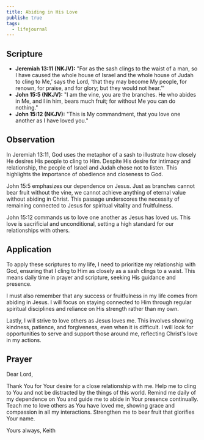 ```yaml
---
title: Abiding in His Love
publish: true
tags:
  - lifejournal
---
```

## Scripture

- **Jeremiah 13:11 (NKJV):** "For as the sash clings to the waist of a man, so I have caused the whole house of Israel and the whole house of Judah to cling to Me,’ says the Lord, ‘that they may become My people, for renown, for praise, and for glory; but they would not hear.’"
- **John 15:5 (NKJV):** "I am the vine, you are the branches. He who abides in Me, and I in him, bears much fruit; for without Me you can do nothing."
- **John 15:12 (NKJV):** "This is My commandment, that you love one another as I have loved you."

## Observation

In Jeremiah 13:11, God uses the metaphor of a sash to illustrate how closely He desires His people to cling to Him. Despite His desire for intimacy and relationship, the people of Israel and Judah chose not to listen. This highlights the importance of obedience and closeness to God.

John 15:5 emphasizes our dependence on Jesus. Just as branches cannot bear fruit without the vine, we cannot achieve anything of eternal value without abiding in Christ. This passage underscores the necessity of remaining connected to Jesus for spiritual vitality and fruitfulness.

John 15:12 commands us to love one another as Jesus has loved us. This love is sacrificial and unconditional, setting a high standard for our relationships with others.

## Application

To apply these scriptures to my life, I need to prioritize my relationship with God, ensuring that I cling to Him as closely as a sash clings to a waist. This means daily time in prayer and scripture, seeking His guidance and presence.

I must also remember that any success or fruitfulness in my life comes from abiding in Jesus. I will focus on staying connected to Him through regular spiritual disciplines and reliance on His strength rather than my own.

Lastly, I will strive to love others as Jesus loves me. This involves showing kindness, patience, and forgiveness, even when it is difficult. I will look for opportunities to serve and support those around me, reflecting Christ's love in my actions.

## Prayer

Dear Lord,

Thank You for Your desire for a close relationship with me. Help me to cling to You and not be distracted by the things of this world. Remind me daily of my dependence on You and guide me to abide in Your presence continually. Teach me to love others as You have loved me, showing grace and compassion in all my interactions. Strengthen me to bear fruit that glorifies Your name.

Yours always,
Keith
